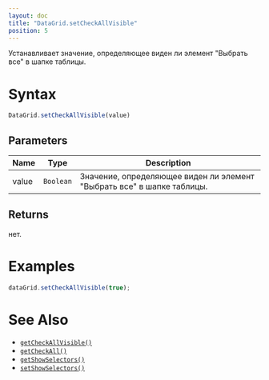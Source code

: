 ```yaml
---
layout: doc
title: "DataGrid.setCheckAllVisible"
position: 5
---
```


Устанавливает значение, определяющее виден ли элемент "Выбрать все" в шапке таблицы.

# Syntax

```js
DataGrid.setCheckAllVisible(value)
```

## Parameters

Name|Type|Description
----|----|-----------
value|`Boolean`|Значение, определяющее виден ли элемент "Выбрать все" в шапке таблицы.

## Returns

нет.

# Examples

```js
dataGrid.setCheckAllVisible(true);
```

# See Also

* [`getCheckAllVisible()`](../DataGrid.getCheckAllVisible/)
* [`getCheckAll()`](../DataGrid.getCheckAll/)
* [`getShowSelectors()`](../DataGrid.getShowSelectors/)
* [`setShowSelectors()`](../DataGrid.setShowSelectors/)

